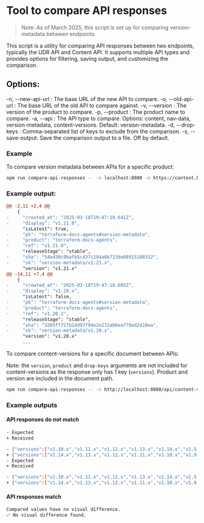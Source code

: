 # Tool to compare API responses

> Note: As of March 2025, this script is set up for comparing version-metadata between endpoints

This script is a utility for comparing API responses between two endpoints, typically the UDR API and Content API. It supports multiple API types and provides options for filtering, saving output, and customizing the comparison.

## Options:

-n, --new-api-url <url>: The base URL of the new API to compare.
-o, --old-api-url <url>: The base URL of the old API to compare against.
-v, --version <version>: The version of the product to compare.
-p, --product <product>: The product name to compare.
-a, --api <api>: The API type to compare. Options: content, nav-data, version-metadata, content-versions. Default: version-metadata.
-d, --drop-keys <keys>: Comma-separated list of keys to exclude from the comparison.
-s, --save-output: Save the comparison output to a file. Off by default.

### Example

To compare version metadata between APIs for a specific product:

```bash
npm run compare-api-responses -- -n localhost:8080 -o https://content.hashicorp.com -p terraform-docs-agents
```

### Example output:

```diff
@@ -2,11 +2,4 @@
    {
-     "created_at": "2025-03-18T19:47:18.641Z",
-     "display": "v1.21.0",
      "isLatest": true,
-     "pk": "terraform-docs-agents#version-metadata",
-     "product": "terraform-docs-agents",
-     "ref": "v1.21.0",
      "releaseStage": "stable",
-     "sha": "54ed38c9bafb5c437c294a6b7238e08915188332",
-     "sk": "version-metadata/v1.21.x",
      "version": "v1.21.x"
@@ -14,11 +7,4 @@
    {
-     "created_at": "2025-03-18T19:47:18.605Z",
-     "display": "v1.20.x",
      "isLatest": false,
-     "pk": "terraform-docs-agents#version-metadata",
-     "product": "terraform-docs-agents",
-     "ref": "v1.20.2",
      "releaseStage": "stable",
-     "sha": "3265ff727b24d97f94e2e272ab6ea77dad2418ea",
-     "sk": "version-metadata/v1.20.x",
      "version": "v1.20.x"
      ...
```

To compare content-versions for a specific document between APIs:

Note: the `version`, `product` and `drop-keys` arguments are not included for content-versions as the response only has 1 key (`versions`). Product and version are included in the document path.

```bash
npm run compare-api-responses -- -n http://localhost:8080/api/content-versions\?product=terraform-plugin-framework&fullPath=doc#plugin/framework/functions/returns/string -o https://content.hashicorp.com/api/content-versions\?product=terraform-plugin-framework&fullPath=doc#plugin/framework/functions/returns/string -a content-versions
```

### Example outputs

#### API responses do not match

```bash
- Expected
+ Received

- {"versions":["v1.10.x","v1.11.x","v1.12.x","v1.13.x","v1.14.x","v1.5.x","v1.6.x","v1.7.x","v1.8.x","v1.9.x"]}
+ {"versions":["v1.14.x","v1.13.x","v1.12.x","v1.11.x","v1.10.x","v1.9.x","v1.8.x","v1.7.x","v1.6.x","v1.5.x"]}
- Expected
+ Received

- {"versions":["v1.10.x","v1.11.x","v1.12.x","v1.13.x","v1.14.x","v1.5.x","v1.6.x","v1.7.x","v1.8.x","v1.9.x"]}
+ {"versions":["v1.14.x","v1.13.x","v1.12.x","v1.11.x","v1.10.x","v1.9.x","v1.8.x","v1.7.x","v1.6.x","v1.5.x"]}
```

#### API responses match

```bash
Compared values have no visual difference.
✅ No visual difference found.
```
